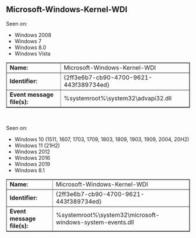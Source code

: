 ## Microsoft-Windows-Kernel-WDI

Seen on:
* Windows 2008
* Windows 7
* Windows 8.0
* Windows Vista

<table border="1" class="docutils">
  <tbody>
    <tr>
      <td><b>Name:</b></td>
      <td>Microsoft-Windows-Kernel-WDI</td>
    </tr>
    <tr>
      <td><b>Identifier:</b></td>
      <td>{2ff3e6b7-cb90-4700-9621-443f389734ed}</td>
    </tr>
    <tr>
      <td><b>Event message file(s):</b></td>
      <td>%systemroot%\system32\advapi32.dll</td>
    </tr>
  </tbody>
</table>

&nbsp;

Seen on:
* Windows 10 (1511, 1607, 1703, 1709, 1803, 1809, 1903, 1909, 2004, 20H2)
* Windows 11 (21H2)
* Windows 2012
* Windows 2016
* Windows 2019
* Windows 8.1

<table border="1" class="docutils">
  <tbody>
    <tr>
      <td><b>Name:</b></td>
      <td>Microsoft-Windows-Kernel-WDI</td>
    </tr>
    <tr>
      <td><b>Identifier:</b></td>
      <td>{2ff3e6b7-cb90-4700-9621-443f389734ed}</td>
    </tr>
    <tr>
      <td><b>Event message file(s):</b></td>
      <td>%systemroot%\system32\microsoft-windows-system-events.dll</td>
    </tr>
  </tbody>
</table>

&nbsp;

